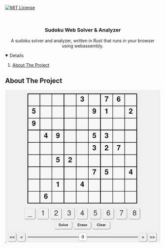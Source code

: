 [![MIT License][license-shield]][license-url]

<br />
<p align="center">
  <h3 align="center">Sudoku Web Solver & Analyzer</h3>
  <p align="center">
	A sudoku solver and analyzer, written in Rust that runs in your browser using webassembly.		  
  </p>
</p>

<details open="open">
  <ol>
    <li>
      <a href="#about-the-project">About The Project</a>
    </li>
  </ol>
</details>

## About The Project

[![Product Name Screen Shot][product-screenshot]](https://pepijnd.github.io/sudoku_web_solver/)

[license-shield]: https://shields.io/badge/license-MIT-blue.svg
[license-url]: https://github.com/pepijnd/sudoku_web_solver/LICENSE
[product-screenshot]: application.png

